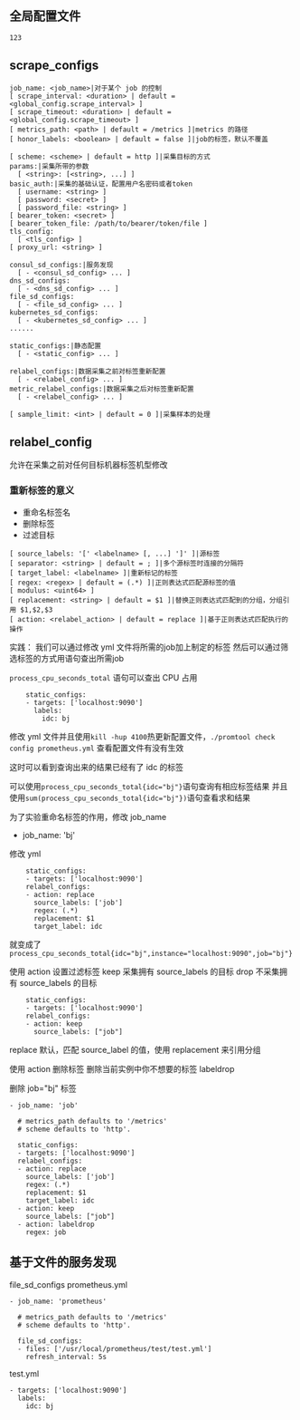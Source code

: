 ## 全局配置文件
```
123
```

## scrape_configs
```
job_name: <job_name>|对于某个 job 的控制
[ scrape_interval: <duration> | default = <global_config.scrape_interval> ]
[ scrape_timeout: <duration> | default = <global_config.scrape_timeout> ]
[ metrics_path: <path> | default = /metrics ]|metrics 的路径
[ honor_labels: <boolean> | default = false ]|job的标签，默认不覆盖

[ scheme: <scheme> | default = http ]|采集目标的方式
params:|采集所带的参数
  [ <string>: [<string>, ...] ]
basic_auth:|采集的基础认证，配置用户名密码或者token
  [ username: <string> ]
  [ password: <secret> ]
  [ password_file: <string> ]
[ bearer_token: <secret> ]
[ bearer_token_file: /path/to/bearer/token/file ]
tls_config:
  [ <tls_config> ]
[ proxy_url: <string> ]

consul_sd_configs:|服务发现
  [ - <consul_sd_config> ... ]
dns_sd_configs:
  [ - <dns_sd_config> ... ]
file_sd_configs:
  [ - <file_sd_config> ... ]
kubernetes_sd_configs:
  [ - <kubernetes_sd_config> ... ]
......

static_configs:|静态配置
  [ - <static_config> ... ]

relabel_configs:|数据采集之前对标签重新配置
  [ - <relabel_config> ... ]
metric_relabel_configs:|数据采集之后对标签重新配置
  [ - <relabel_config> ... ]

[ sample_limit: <int> | default = 0 ]|采集样本的处理
```
## relabel_config
允许在采集之前对任何目标机器标签机型修改
### 重新标签的意义
- 重命名标签名
- 删除标签
- 过滤目标

```
[ source_labels: '[' <labelname> [, ...] ']' ]|源标签
[ separator: <string> | default = ; ]|多个源标签时连接的分隔符
[ target_label: <labelname> ]|重新标记的标签
[ regex: <regex> | default = (.*) ]|正则表达式匹配源标签的值
[ modulus: <uint64> ]
[ replacement: <string> | default = $1 ]|替换正则表达式匹配到的分组，分组引用 $1,$2,$3
[ action: <relabel_action> | default = replace ]|基于正则表达式匹配执行的操作
```

实践：
我们可以通过修改 yml 文件将所需的job加上制定的标签
然后可以通过筛选标签的方式用语句查出所需job

`process_cpu_seconds_total` 语句可以查出 CPU 占用
```
    static_configs:
    - targets: ['localhost:9090']
      labels:
        idc: bj
```
修改 yml 文件并且使用`kill -hup 4100`热更新配置文件，`./promtool check config prometheus.yml` 查看配置文件有没有生效

这时可以看到查询出来的结果已经有了 idc 的标签

可以使用`process_cpu_seconds_total{idc="bj"}`语句查询有相应标签结果
并且使用`sum(process_cpu_seconds_total{idc="bj"})`语句查看求和结果

为了实验重命名标签的作用，修改 job_name
- job_name: 'bj'

修改 yml
```
    static_configs:
    - targets: ['localhost:9090']
    relabel_configs:
    - action: replace
      source_labels: ['job']
      regex: (.*)
      replacement: $1
      target_label: idc
```
就变成了 `process_cpu_seconds_total{idc="bj",instance="localhost:9090",job="bj"}`

使用 action 设置过滤标签
keep    采集拥有 source_labels 的目标
drop    不采集拥有 source_labels 的目标
```
    static_configs:
    - targets: ['localhost:9090']
    relabel_configs:
    - action: keep
      source_labels: ["job"]
```
replace 默认，匹配 source_label 的值，使用 replacement 来引用分组

使用 action 删除标签 删除当前实例中你不想要的标签
labeldrop

删除 job="bj" 标签

```
- job_name: 'job'

  # metrics_path defaults to '/metrics'
  # scheme defaults to 'http'.

  static_configs:
  - targets: ['localhost:9090']
  relabel_configs:
  - action: replace
    source_labels: ['job']
    regex: (.*)
    replacement: $1
    target_label: idc
  - action: keep
    source_labels: ["job"]
  - action: labeldrop
    regex: job
```

## 基于文件的服务发现
file_sd_configs
prometheus.yml
```
- job_name: 'prometheus'

  # metrics_path defaults to '/metrics'
  # scheme defaults to 'http'.

  file_sd_configs:
  - files: ['/usr/local/prometheus/test/test.yml']
    refresh_interval: 5s
```

test.yml
```
- targets: ['localhost:9090']
  labels:
    idc: bj
```
